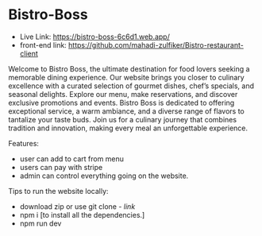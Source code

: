 # Bistro-Boss

- Live Link: https://bistro-boss-6c6d1.web.app/
- front-end link: https://github.com/mahadi-zulfiker/Bistro-restaurant-client

Welcome to Bistro Boss, the ultimate destination for food lovers seeking a memorable dining experience. Our website brings you closer to culinary excellence with a curated selection of gourmet dishes, chef’s specials, and seasonal delights. Explore our menu, make reservations, and discover exclusive promotions and events. Bistro Boss is dedicated to offering exceptional service, a warm ambiance, and a diverse range of flavors to tantalize your taste buds. Join us for a culinary journey that combines tradition and innovation, making every meal an unforgettable experience.

Features: 
- user can add to cart from menu
- users can pay with stripe
- admin can control everything going on the website.

Tips to run the website locally:
- download zip or use git clone - *link*
- npm i [to install all the dependencies.]
- npm run dev
